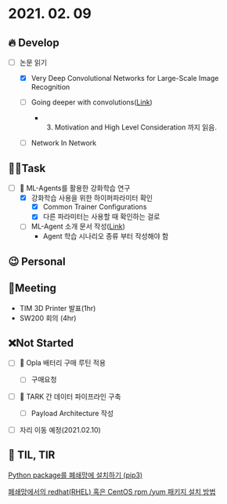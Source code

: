 # 2021. 02. 09

## 🔥 Develop

- [ ] 논문 읽기
  - [x] Very Deep Convolutional Networks for Large-Scale Image Recognition
  - [ ] Going deeper with convolutions([Link](https://89douner.tistory.com/62?category=873854))
    * 3. Motivation and High Level Consideration 까지 읽음.
  - [ ] Network In Network



##  🏳‍🌈Task

- [ ] 🎨 ML-Agents를 활용한 강화학습 연구
  - [x] 강화학습 사용을 위한 하이퍼파라미터 확인
    - [x] Common Trainer Configurations
    - [x] 다른 파라미터는 사용할 때 확인하는 걸로
  - [ ] ML-Agent 소개 문서 작성([Link](https://www.notion.so/seunggwan/ML-Agents-ML-Agents-da21aace3d2f4ffe9372b180aed5adde))
    * Agent 학습 시나리오 종류 부터 작성해야 함




## 😉 Personal





## :dizzy: ​Meeting

* TIM 3D Printer 발표(1hr)
* SW200 회의 (4hr)



## ❌Not Started

- [ ] 🎨 Opla 배터리 구매 루틴 적용
  - [ ] 구매요청
- [ ] 🎨 TARK 간 데이터 파이프라인 구축
  - [ ] Payload Architecture 작성
- [ ] 자리 이동 예정(2021.02.10) 




## 📸 TIL, TIR

[Python package를 폐쇄망에 설치하기 (pip3)](https://finai.tistory.com/m/6?fbclid=IwAR0zSLOQBQPaPLrnNk99hpRTeHVEB5UT7-WcLdGxI4DorwmvQ3ONUEeziKM)

[폐쇄망에서의 redhat(RHEL) 혹은 CentOS rpm /yum 패키지 설치 방법](https://finai.tistory.com/2)

